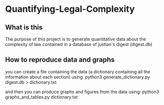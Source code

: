 # Quantifying-Legal-Complexity
## What is this
 The purpose of this project is to generate quantitative data about the complexity of law contained in a database of justian's digest (digest.db)
 ## How to reproduce data and graphs
 you can create a file containing the data (a dictionary containing all the information about each section) using: 
 python3 generate_dictionary.py digest.db > dictionary.txt
 
 and then you can produce graphs and figures from the data using: 
 python3 graphs_and_tables.py dictionary.txt
